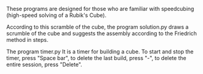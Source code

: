 These programs are designed for those who are familiar with speedcubing (high-speed solving of a Rubik's Cube).

According to this scramble of the cube, the program solution.py draws a scrumble of the cube and suggests the assembly according to the Friedrich method in steps.

The program timer.py It is a timer for building a cube. To start and stop the timer, press "Space bar", to delete the last build, press "-", to delete the entire session, press "Delete".
